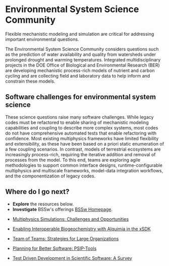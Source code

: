 # Environmental System Science Community

Flexible mechanistic modeling and simulation are critical for addressing important environmental questions.

The Environmental System Science Community considers questions such as the prediction of water availability and quality from watersheds under prolonged drought and warming temperatures. Integrated multidisciplinary projects in the DOE Office of Biological and Environmental Research (BER) are developing mechanistic process-rich models of nutrient and carbon cycling and are collecting field and laboratory data to help inform and constrain these models.  

## Software challenges for environmental system science
These science questions raise many software challenges.  While legacy codes must be refactored to enable sharing of mechanistic modeling capabilities and coupling to describe more complex systems, most codes do not have comprehensive automated tests that enable refactoring  with confidence.  Most existing multiphysics frameworks have limited flexibility and extensibility, as these have been based on a priori static enumeration of a few coupling scenarios.  In contrast, models of terrestrial ecosystems are increasingly process-rich, requiring the iterative addition and removal of processes from the model. To this end, teams are exploring agile methodologies to support common interface designs, runtime-configurable multiphysics and multiscale frameworks, model-data integration workflows, and the componentization of legacy codes.

## Where do I go next?
- **Explore** the resources below.
- **Investigate**  BSSw's offerings [BSSw Homepage](../Homepage.md).

<!--
Featured resources for the Environmental System Science Community.
Edit this list to change resources that appear on the front-end site.
-->

* [Multiphysics Simulations: Challenges and Opportunities](../../CuratedContent/MultiphysicsSimulationsChallengesAndOpportunities.md)

* [Enabling Interoperable Biogeochemistry with Alquimia in the xSDK](../../EnablingInteroperableBiogeochemistryWithAlquimia.md)

* [Team of Teams: Strategies for Large Organizations](../../CuratedContent/TeamOfTeams.md)

* [Planning for Better Software: PSIP-Tools](../../CuratedContent/PlanningUsingPSIPs.md)

* [Test Driven Development in Scientific Software: A Survey](../../TestDrivenDevptInScientificSwASurvey.md)

<!---
Publish: yes
--->
